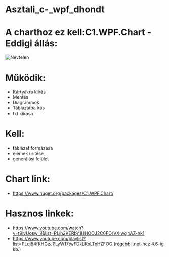 # Asztali_c-_wpf_dhondt
# A charthoz ez kell:C1.WPF.Chart - Eddigi állás:
![Névtelen](https://github.com/bujdosobalintlaszlo/Asztali_c-_wpf_dhondt/assets/118969351/9f1fd9b2-957d-4217-8828-10587aa711cd)
# Működik:
- Kártyákra kiírás
- Mentés
- Diagrammok
- Táblázatba írás
- txt kiírása
# Kell:
- táblázat formázása
- elemek ürítése
- generálási felület
# Chart link: 
- https://www.nuget.org/packages/C1.WPF.Chart/
# Hasznos linkek:
- https://www.youtube.com/watch?v=t9ivUosw_iI&list=PLih2KERbY1HHOOJ2C6FOrVXIwg4AZ-hk1
- https://www.youtube.com/playlist?list=PLqj54fKHGzJPLyW17twFDkLKoLTxHZFOO (régebbi .net-hez 4.6-ig kb.)
